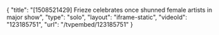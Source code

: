 {
    "title": "[1508521429] Frieze celebrates once shunned female artists in major show",
    "type": "solo",
    "layout": "iframe-static",
    "videoId": "123185751",
    "url": "\/tvpembed\/123185751"
}